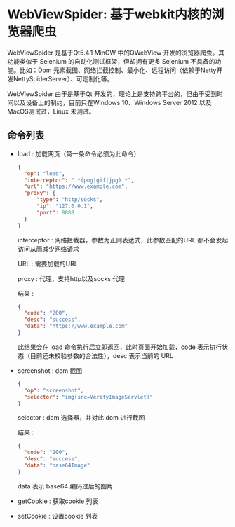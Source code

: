 # WebViewSpider: 基于webkit内核的浏览器爬虫

WebViewSpider 是基于Qt5.4.1 MinGW 中的QWebView 开发的浏览器爬虫。其功能类似于 Selenium 的自动化测试框架，但却拥有更多 Selenium 不具备的功能。比如：Dom 元素截图、网络拦截控制、最小化、远程访问（依赖于Netty开发NettySpiderServer）、可定制化等。

WebViewSpider 由于是基于Qt 开发的，理论上是支持跨平台的，但由于受到时间以及设备上的制约，目前只在Windows 10、Windows Server 2012 以及MacOS测试过，Linux 未测试。

## 命令列表

- load : 加载网页（第一条命令必须为此命令）

  ```json
  {
  	"op": "load",
  	"interceptor": ".*(png|gif|jpg).*",
  	"url": "https://www.example.com",
  	"proxy": {
  		"type": "http/socks",
  		"ip": "127.0.0.1",
  		"port": 8888
  	}
  }
  ```
  
  interceptor : 网络拦截器，参数为正则表达式，此参数匹配的URL 都不会发起访问从而减少网络请求

  URL : 需要加载的URL

  proxy : 代理，支持http以及socks 代理

  结果 : 

  ```json
  {
  	"code": "200",
  	"desc": "success",
  	"data": "https://www.example.com"
  }
  ```
  
  此结果会在 load 命令执行后立即返回，此时页面开始加载，code 表示执行状态（目前还未校验参数的合法性），desc 表示当前的 URL
  
- screenshot : dom 截图

  ```json
  {
  	"op": "screenshot",
  	"selector": "img[src=VerifyImageServlet]"
  }
  ```
  
  selector : dom 选择器，并对此 dom 进行截图
  
  结果 : 
  
  ```json
  {
  	"code": "200",
  	"desc": "success",
  	"data": "base64Image"
  }
  ```
  
  data 表示 base64 编码过后的图片
  
- getCookie : 获取cookie 列表

- setCookie : 设置cookie 列表

